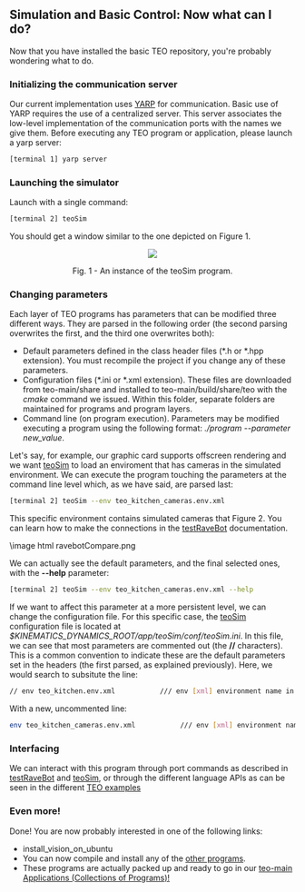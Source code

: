 ## Simulation and Basic Control: Now what can I do?

Now that you have installed the basic TEO repository, you're probably wondering what to do.

###  Initializing the communication server

Our current implementation uses [YARP](http://eris.liralab.it/yarpdoc/what_is_yarp.html) for communication. Basic use of YARP requires the use of a centralized server. This server associates the low-level implementation of the communication ports with the names we give them. Before executing any TEO program or application, please launch a yarp server:

```bash
[terminal 1] yarp server
```

### Launching the simulator

Launch with a single command: 

```bash
[terminal 2] teoSim
```

You should get a window similar to the one depicted on Figure 1.

<p align="center">
<img src="http://robots.uc3m.es/dox-teo-main/teoSim.png">
<div align="center">Fig. 1 - An instance of the teoSim program.</div>
</p>


### Changing parameters

Each layer of TEO programs has parameters that can be modified three different ways. They are parsed in the following order (the second parsing overwrites the first, and the third one overwrites both):

  - Default parameters defined in the class header files (*.h or *.hpp extension). You must recompile the project if you change any of these parameters.
  - Configuration files (*.ini or *.xml extension). These files are downloaded from teo-main/share and installed to teo-main/build/share/teo with the <i>cmake</i> command we issued. Within this folder, separate folders are maintained for programs and program layers.
  - Command line (on program execution). Parameters may be modified executing a program using the following format: <i>./program \--parameter new_value</i>.

Let's say, for example, our graphic card supports offscreen rendering and we want [teoSim](http://robots.uc3m.es/dox-teo-main/group__teoSim.html) to load an enviroment that has cameras in the simulated environment. We can execute the program touching the parameters at the command line level which, as we have said, are parsed last:

```bash
[terminal 2] teoSim --env teo_kitchen_cameras.env.xml
```

This specific environment contains simulated cameras that Figure 2. You can learn how to make the connections in the  <a class="el" href="group__testRaveBot.html#testRaveBot_interfacing">testRaveBot</a> documentation.

\image html ravebotCompare.png

We can actually see the default parameters, and the final selected ones, with the <b>\--help</b> parameter:

```bash
[terminal 2] teoSim --env teo_kitchen_cameras.env.xml --help
```

If we want to affect this parameter at a more persistent level, we can change the configuration file. For this specific case, the [teoSim](http://robots.uc3m.es/dox-teo-main/group__teoSim.html) configuration file is located at <i>$KINEMATICS_DYNAMICS_ROOT/app/teoSim/conf/teoSim.ini</i>. In this file, we can see that most parameters are commented out (the <b>//</b> characters). This is a common convention to indicate these are the default parameters set in the headers (the first parsed, as explained previously). Here, we would search to subsitute the line:

```bash
// env teo_kitchen.env.xml           /// env [xml] environment name in abs or rel
```

With a new, uncommented line:

```bash
env teo_kitchen_cameras.env.xml           /// env [xml] environment name in abs or rel
```

### Interfacing

We can interact with this program through port commands as described in
[testRaveBot](group__testRaveBot.html#testRaveBot_interfacing)
and [teoSim](http://robots.uc3m.es/dox-teo-main/group__teoSim.html#teoSim_interfacing),
or through the different language APIs as can be seen in the different [TEO examples](http://robots.uc3m.es/dox-teo-main/group__teo__examples.html)

### Even more!

Done! You are now probably interested in one of the following links:

  - install_vision_on_ubuntu
  - You can now compile and install any of the <a class="el" href="programs.html">other programs</a>.
  - These programs are actually packed up and ready to go in our [teo-main Applications (Collections of Programs)!](http://robots.uc3m.es/dox-teo-main/group__teo__applications.html)
